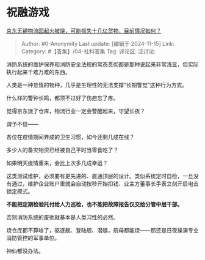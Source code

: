 # 祝融游戏
[京东无锡物流园起火被烧，可能损失十几亿货物，目前情况如何？](https://www.zhihu.com/question/4047539780/answer/32091333486)

> Author: #0-Anonymity
> Last update: [编辑于 2024-11-15]
> Link:
> Category: #【答集】/04-社科答集 
> Tag: 
> 评论区:
> 泛讨论:

消防系统的维护保养和消防安全法规的常态贯彻都是那种说起来非常浅显，但实际执行起来千难万难的东西。

人类是一种怠惰的物种，几乎是生理性的无法支撑“长期警觉”这种行为方式。

什么样的警钟长鸣，都顶不过好了伤疤忘了疼。

觉得京东烧了仓库，物流行业一定会警醒起来，守望长夜？

谓予不信——

各位在疫情期间养成的卫生习惯，如今还剩几成在线？

多少人的备灾物资已经被自己平时当零食吃了？

如果明天疫情重来，会比上次多几成幸运？

这类测试维护，必须要有更先进的、直通顶层的设计。类似系统定时自检，一旦没有通过，维护企业账户里就会自动按秒开始扣钱、业主方董事长手表立刻开启电击锁定模式。

**不能把定期检验托付给人力巡检，也不能把故障报告仅交给分管中层干部。**

否则消防系统的废弛就基本是人类习性的必然。

烧仓库都不算啥了，驱逐舰、登陆舰、潜艇，航母都能烧——那还是日夜操演专业消防管控的军事单位。

神仙都没办法。